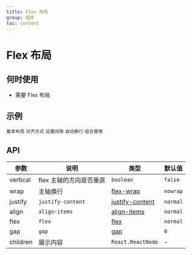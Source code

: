 ```yaml
---
title: Flex 布局
group: 组件
toc: content
---
```


# Flex 布局

## 何时使用

-   需要 Flex 布局

## 示例

<code src='./demos/basic.tsx' title="最简单的用法。">基本布局</code>
<code src='./demos/align.tsx' title="设置对齐方式。">对齐方式</code>
<code src='./demos/gap.tsx' title="使用 `gap` 设置元素之间的间距，预设了 `small`、`middle`、`large` 三种尺寸，也可以自定义间距。">设置间隙</code>
<code src='./demos/wrap.tsx' title="自动换行。">自动换行</code>
<code src='./demos/combination.tsx' title="嵌套使用，可以实现更复杂的布局。">组合使用</code>

## API

| 参数     | 说明                    | 类型                                                                                | 默认值   |
| -------- | ----------------------- | ----------------------------------------------------------------------------------- | -------- |
| vertical | flex 主轴的方向是否垂直 | `boolean`                                                                           | `false`  |
| wrap     | 主轴换行                | [flex-wrap](https://developer.mozilla.org/zh-CN/docs/Web/CSS/flex-wrap)             | `nowrap` |
| justify  | `justify-content`       | [justify-content](https://developer.mozilla.org/zh-CN/docs/Web/CSS/justify-content) | `normal` |
| align    | `align-items`           | [align-items](https://developer.mozilla.org/zh-CN/docs/Web/CSS/align-items)         | `normal` |
| flex     | `flex`                  | [flex](https://developer.mozilla.org/zh-CN/docs/Web/CSS/flex)                       | `normal` |
| gap      | `gap`                   | [gap](https://developer.mozilla.org/zh-CN/docs/Web/CSS/gap)                         | `0`      |
| children | 展示内容                | `React.ReactNode`                                                                   | -        |
